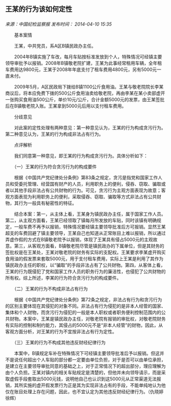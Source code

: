 ## 王某的行为该如何定性

### 

_来源：中国纪检监察报_ _发布时间： 2014-04-10 15:35_

　　基本案情

　　王某，中共党员，系A区B镇民政办主任。

　　2004年B镇实施了车改，每月车贴按标准发放到个人，特殊情况可经镇主要领导审批予以报销。2008年B镇敬老院扩建，王某为此事经常租用车辆，全年租车费用达9800元，王某于2008年年底支付了租车费用4800元，另有5000元一直未付。

　　2009年5月，A区民政局下拨给B镇1100公斤食用油。王某与敬老院院长李某商议后，将本应免费下拨的500公斤食用油卖给敬老院，再由李某在某小卖部虚开一张购买食用油500公斤，单价10元/公斤，合计金额5000元的发票，由王某签批后在B镇敬老院入账。王某拿到5000元后用以支付租车费用。

　　分歧意见

　　对此案的定性处理有两种意见：第一种意见认为，王某的行为构成贪污行为。第二种意见认为，王某的行为构成非法占有行为。

　　点评解析

　　我们同意第一种意见，即王某的行为构成贪污行为。具体分析如下：

　　（一）王某的行为符合贪污行为的构成要件

　　根据《中国共产党纪律处分条例》第83条之规定，贪污是指党和国家工作人员和受委托管理、经营国有财产的人员，利用职务上的便利，侵吞、窃取、骗取或者以其他手段非法占有公共财物的行为。可见，贪污行为主观方面表现为故意；客观方面表现为利用职务上的便利，采取侵吞、窃取、骗取等方式非法占有公共财物，其行为一般具有秘密性的特征。

　　结合本案：第一，从主体上看，王某身为镇民政办主任，属于国家工作人员。第二，从主观方面看，王某已经领取了镇每月所发放的车贴，同时该镇有明确规定，一般车费不再予以报销，特殊情况要经镇主要领导批准后方可报销。显然王某超支的车费回避了镇主要领导，王某自己也知道从正常账目上难以报销，所以通过弄虚作假的方式在B镇敬老院予以报销，体现了王某具有侵占5000元的主观故意。第三，从客观方面看，B镇敬老院尽管是镇民政办的下属单位，但是其财务的签批权是在王某处，王某对敬老院的财务有实际的支配权。王某要求李某虚开购买食用油的假发票来套取5000元，用于支付租车费用，实际上王某是利用了其作为镇民政办主任的职权，以“骗取”的手段非法占有了公共财物。第四，从客体上看，王某的行为既侵犯了党和国家工作人员的职务行为的廉洁性，也侵犯了公共财物的所有权。综上所述，李某的行为符合贪污行为的构成要件。

　　（二）王某的行为不构成非法占有行为

　　根据《中国共产党纪律处分条例》第72条之规定，非法占有行为和贪污行为的区别主要体现在其侵犯的对象不同。非法占有行为侵犯的是非本人经管的国家、集体和个人财物，而贪污行为侵犯的一般是本人职权或者职务便利控制范围内的公共财物。本案中，王某是镇民政办主任，对敬老院有报销的审批权，对敬老院财务有实际的控制和制约能力，其侵占的5000元不是“非本人经管”的财物，因此，从客观方面分析，对王某的行为不宜按非法占有行为定性。

　　（三）王某的行为不构成其他违反财经纪律行为

　　本案中，B镇规定车补在特殊情况下可经镇主要领导批准后予以报销。但这并不是说任何超出个人车贴的部分都一定要由单位负担，对于是否可以由单位承担，是建立在主要领导审批同意的基础之上，对于正常情况下的超出部分，理应理解为由个人负担。王某对镇内的相关车贴规定是清楚的，但他并未向领导请示，而是采取虚假手段套取出5000元钱，说明他自己也认识到这5000元从正常渠道无法报销，其所实施的虚开假发票行为正是其为实现非法占有的手段，不能单纯地认为他仅在账目处理上存在问题，因此，也不宜认定为其他违反财经纪律行为。（仇晓婷 徐辉）